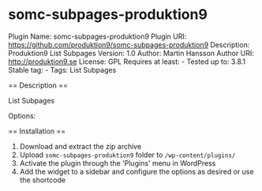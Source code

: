 somc-subpages-produktion9
==============

Plugin Name: somc-subpages-produktion9
Plugin URI: https://github.com/produktion9/somc-subpages-produktion9
Description: Produktion9 List Subpages
Version: 1.0
Author: Martin Hansson
Author URI: http://produktion9.se
License: GPL
Requires at least: -
Tested up to: 3.8.1
Stable tag: -
Tags: List Subpages

== Description ==

List Subpages

Options:


== Installation ==

1. Download and extract the zip archive
2. Upload `somc-subpages-produktion9` folder to `/wp-content/plugins/`
3. Activate the plugin through the 'Plugins' menu in WordPress
4. Add the widget to a sidebar and configure the options as desired or use the shortcode